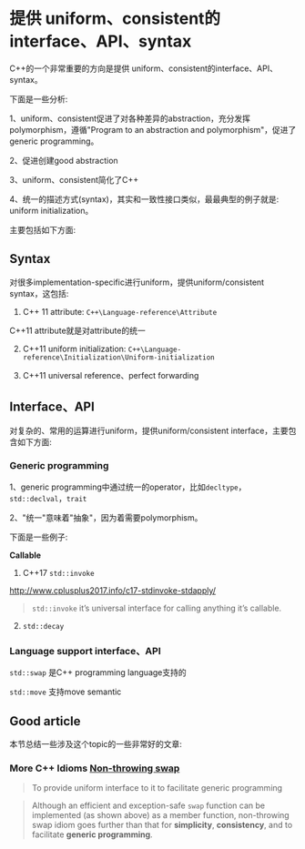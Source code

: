 # 提供 uniform、consistent的interface、API、syntax

C++的一个非常重要的方向是提供 uniform、consistent的interface、API、syntax。

下面是一些分析: 

1、uniform、consistent促进了对各种差异的abstraction，充分发挥polymorphism，遵循"Program to an abstraction and polymorphism"，促进了generic programming。

2、促进创建good abstraction

3、uniform、consistent简化了C++

4、统一的描述方式(syntax)，其实和一致性接口类似，最最典型的例子就是: uniform initialization。

主要包括如下方面:

## Syntax

对很多implementation-specific进行uniform，提供uniform/consistent syntax，这包括:

1) C++ 11 attribute: `C++\Language-reference\Attribute`

C++11 attribute就是对attribute的统一

2) C++11 uniform initialization: `C++\Language-reference\Initialization\Uniform-initialization`

3) C++11 universal reference、perfect forwarding

## Interface、API

对复杂的、常用的运算进行uniform，提供uniform/consistent interface，主要包含如下方面:

### Generic programming

1、generic programming中通过统一的operator，比如`decltype`，`std::declval`，`trait`

2、"统一"意味着"抽象"，因为着需要polymorphism。

下面是一些例子:

**Callable**

1) C++17 `std::invoke`

http://www.cplusplus2017.info/c17-stdinvoke-stdapply/ 

> `std::invoke` it’s universal interface for calling anything it’s callable.

2) `std::decay`



### Language support interface、API

`std::swap` 是C++ programming language支持的

`std::move` 支持move semantic



## Good article

本节总结一些涉及这个topic的一些非常好的文章: 

### More C++ Idioms [Non-throwing swap](https://en.wikibooks.org/wiki/More_C%2B%2B_Idioms/Non-throwing_swap)

> To provide uniform interface to it to facilitate generic programming



> Although an efficient and exception-safe `swap` function can be implemented (as shown above) as a member function, non-throwing swap idiom goes further than that for **simplicity**, **consistency**, and to facilitate **generic programming**. 

